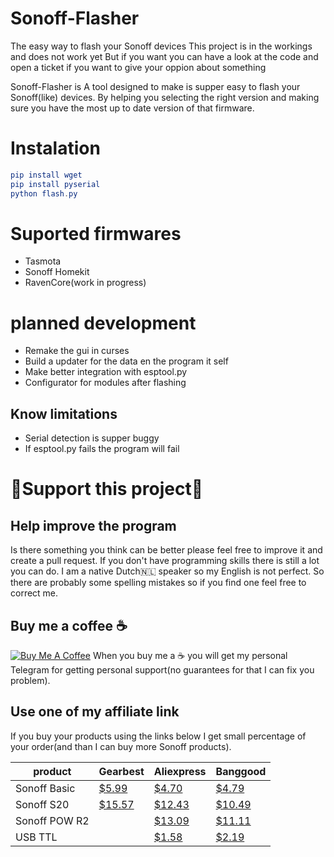 # Sonoff-Flasher
The easy way to flash your Sonoff devices 
This project is in the workings and does not work yet
But if you want you can have a look at the code and open a ticket if you want to give your oppion about something

Sonoff-Flasher is A tool designed to make is supper easy to flash your Sonoff(like) devices. By helping you selecting the right version and making sure you have the most up to date version of that firmware.

# Instalation
```elm
pip install wget
pip install pyserial
python flash.py
```

# Suported firmwares
* Tasmota
* Sonoff Homekit
* RavenCore(work in progress)

# planned development
* Remake the gui in curses
* Build a updater for the data en the program it self
* Make better integration with esptool.py
* Configurator for modules after flashing
## Know limitations
* Serial detection is supper buggy
* If esptool.py fails the program will fail 

# 💖Support this project💖
## Help improve the program
Is there something you think can be better please feel free to improve it and create a pull request.
If you don't have programming skills there is still a lot you can do. I am a native Dutch🇳🇱 speaker so my English is not perfect. So there are probably some spelling mistakes so if you find one feel free to correct me.
## Buy me a coffee ☕
<a href="https://www.buymeacoffee.com/Matthijz98" target="_blank"><img src="https://www.buymeacoffee.com/assets/img/custom_images/orange_img.png" alt="Buy Me A Coffee" style="height: auto !important;width: auto !important;" ></a>
When you buy me a ☕ you will get my personal Telegram for getting personal support(no guarantees for that I can fix you problem).
## Use one of my affiliate link
If you buy your products using the links below I get small percentage of your order(and than I can buy more Sonoff products).

| product       | Gearbest                                                                                        | Aliexpress                                                                                                                                                           | Banggood                                               |
|---------------|-------------------------------------------------------------------------------------------------|----------------------------------------------------------------------------------------------------------------------------------------------------------------------|--------------------------------------------------------|
| Sonoff Basic  | [$5.99](https://www.gearbest.com/access-control/pp_1592718.html?wid=1433363&lkid=20092609)      | [$4.70](https://www.aliexpress.com/item/Sonoff-Basic-Smart-Wifi-Switch-Universal-DIY-Remote-Wireless-Smart-Switch-Domotica-Wifi-Light-Switch-Smart/32969084852.html) | [$4.79](https://www.banggood.com/custlink/mDm3YUOpQ8)  |
| Sonoff S20    | [$15.57](https://www.gearbest.com/access-control/pp_1588517.html?wid=1433363&amp;lkid=20092613) | [$12.43](https://www.aliexpress.com/item/Sonoff-S20-Wifi-Wireless-Remote-Control-Socket-Smart-Timer-Plug-Smart-Home-Power-Socket-EU-F/32968326490.html)              | [$10.49](https://www.banggood.com/custlink/mmmmhMaJQn) |
| Sonoff POW R2 |                                                                                                 | [$13.09](http://s.click.aliexpress.com/e/bBX9qHSu)                                                                                                                   | [$11.11](https://www.banggood.com/custlink/vDD3Y2jjR8) |
| USB TTL       |                                                                                                 | [$1.58](http://s.click.aliexpress.com/e/bhRto4jA)                                                                                                                    | [$2.19](https://www.banggood.com/custlink/3mKvyzoohh)  |